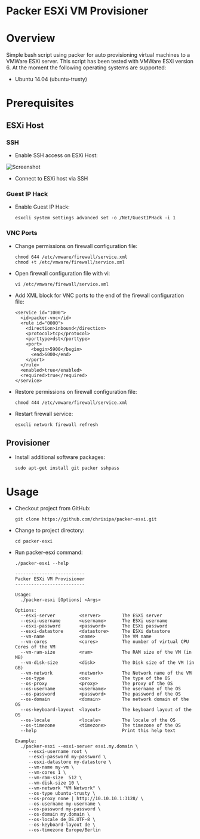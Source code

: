 Packer ESXi VM Provisioner
==========================

# Overview

Simple bash script using packer for auto provisioning virtual machines to a VMWare ESXi server.
This script has been tested with VMWare ESXi version 6. At the moment the following operating systems are supported:

* Ubuntu 14.04 (ubuntu-trusty)

# Prerequisites

## ESXi Host

### SSH

* Enable SSH access on ESXi Host:

![Screenshot](https://raw.githubusercontent.com/chrisipa/packer-esxi/master/public/esxi-enable-ssh.png)

* Connect to ESXi host via SSH

### Guest IP Hack

* Enable Guest IP Hack:
  ```
  esxcli system settings advanced set -o /Net/GuestIPHack -i 1
  ```

### VNC Ports

* Change permissions on firewall configuration file:
  ```
  chmod 644 /etc/vmware/firewall/service.xml
  chmod +t /etc/vmware/firewall/service.xml
  ```

* Open firewall configuration file with vi:
  ```
  vi /etc/vmware/firewall/service.xml
  ```

* Add XML block for VNC ports to the end of the firewall configuration file:
  ```
  <service id="1000">
    <id>packer-vnc</id>
    <rule id="0000">
      <direction>inbound</direction>
      <protocol>tcp</protocol>
      <porttype>dst</porttype>
      <port>
        <begin>5900</begin>
        <end>6000</end>
      </port>
    </rule>
    <enabled>true</enabled>
    <required>true</required>
  </service>
  ```

* Restore permissions on firewall configuration file:
  ```
  chmod 444 /etc/vmware/firewall/service.xml
  ```

* Restart firewall service:
  ```
  esxcli network firewall refresh
  ```

## Provisioner

* Install additional software packages:
  ```
  sudo apt-get install git packer sshpass
  ```

# Usage

* Checkout project from GitHub:
  ```
  git clone https://github.com/chrisipa/packer-esxi.git
  ```

* Change to project directory:
  ```
  cd packer-esxi
  ```

* Run packer-esxi command:
  ```
  ./packer-esxi --help

  --------------------------
  Packer ESXi VM Provisioner
  --------------------------

  Usage:
    ./packer-esxi [Options] <Args>

  Options:
    --esxi-server         <server>        The ESXi server
    --esxi-username       <username>      The ESXi username
    --esxi-password       <password>      The ESXi password
    --esxi-datastore      <datastore>     The ESXi datastore
    --vm-name             <name>          The VM name
    --vm-cores            <cores>         The number of virtual CPU Cores of the VM
    --vm-ram-size         <ram>           The RAM size of the VM (in MB)
    --vm-disk-size        <disk>          The Disk size of the VM (in GB)
    --vm-network          <network>       The Network name of the VM
    --os-type             <os>            The type of the OS
    --os-proxy            <proxy>         The proxy of the OS
    --os-username         <username>      The username of the OS
    --os-password         <password>      The password of the OS
    --os-domain           <domain>        The network domain of the OS
    --os-keyboard-layout  <layout>        The keyboard layout of the OS
    --os-locale           <locale>        The locale of the OS
    --os-timezone         <timezone>      The timezone of the OS
    --help                                Print this help text

  Example:
    ./packer-esxi --esxi-server esxi.my.domain \
       --esxi-username root \
       --esxi-password my-password \
       --esxi-datastore my-datastore \
       --vm-name my-vm \
       --vm-cores 1 \
       --vm-ram-size  512 \
       --vm-disk-size 10 \
       --vm-network "VM Network" \
       --os-type ubuntu-trusty \
       --os-proxy none | http://10.10.10.1:3128/ \
       --os-username my-username \
       --os-password my-password \
       --os-domain my.domain \
       --os-locale de_DE.UTF-8 \
       --os-keyboard-layout de \
       --os-timezone Europe/Berlin

  ```
